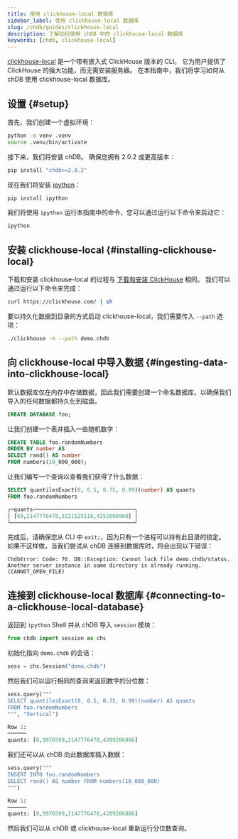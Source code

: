 ```yaml
---
title: 使用 clickhouse-local 数据库
sidebar_label: 使用 clickhouse-local 数据库
slug: /chdb/guides/clickhouse-local
description: 了解如何使用 chDB 中的 clickhouse-local 数据库
keywords: [chdb, clickhouse-local]
---
```


[clickhouse-local](/operations/utilities/clickhouse-local) 是一个带有嵌入式 ClickHouse 版本的 CLI。
它为用户提供了 ClickHouse 的强大功能，而无需安装服务器。
在本指南中，我们将学习如何从 chDB 使用 clickhouse-local 数据库。

## 设置 {#setup}

首先，我们创建一个虚拟环境：

```bash
python -m venv .venv
source .venv/bin/activate
```

接下来，我们将安装 chDB。
确保您拥有 2.0.2 或更高版本：

```bash
pip install "chdb>=2.0.2"
```

现在我们将安装 [ipython](https://ipython.org/)：

```bash
pip install ipython
```

我们将使用 `ipython` 运行本指南中的命令，您可以通过运行以下命令来启动它：

```bash
ipython
```

## 安装 clickhouse-local {#installing-clickhouse-local}

下载和安装 clickhouse-local 的过程与 [下载和安装 ClickHouse](/install) 相同。
我们可以通过运行以下命令来完成：

```bash
curl https://clickhouse.com/ | sh
```

要以持久化数据到目录的方式启动 clickhouse-local，我们需要传入 `--path` 选项：

```bash
./clickhouse -m --path demo.chdb
```

## 向 clickhouse-local 中导入数据 {#ingesting-data-into-clickhouse-local}

默认数据库仅在内存中存储数据，因此我们需要创建一个命名数据库，以确保我们导入的任何数据都持久化到磁盘。

```sql
CREATE DATABASE foo;
```

让我们创建一个表并插入一些随机数字：

```sql
CREATE TABLE foo.randomNumbers
ORDER BY number AS
SELECT rand() AS number
FROM numbers(10_000_000);
```

让我们编写一个查询以查看我们获得了什么数据：

```sql
SELECT quantilesExact(0, 0.5, 0.75, 0.99)(number) AS quants
FROM foo.randomNumbers

┌─quants────────────────────────────────┐
│ [69,2147776478,3221525118,4252096960] │
└───────────────────────────────────────┘
```

完成后，请确保您从 CLI 中 `exit;`，因为只有一个进程可以持有此目录的锁定。
如果不这样做，当我们尝试从 chDB 连接到数据库时，将会出现以下错误：

```text
ChdbError: Code: 76. DB::Exception: Cannot lock file demo.chdb/status. Another server instance in same directory is already running. (CANNOT_OPEN_FILE)
```

## 连接到 clickhouse-local 数据库 {#connecting-to-a-clickhouse-local-database}

返回到 `ipython` Shell 并从 chDB 导入 `session` 模块：

```python
from chdb import session as chs
```

初始化指向 `demo.chdb` 的会话：

```python
sess = chs.Session("demo.chdb")
```

然后我们可以运行相同的查询来返回数字的分位数：

```python
sess.query("""
SELECT quantilesExact(0, 0.5, 0.75, 0.99)(number) AS quants
FROM foo.randomNumbers
""", "Vertical")

Row 1:
──────
quants: [0,9976599,2147776478,4209286886]
```

我们还可以从 chDB 向此数据库插入数据：

```python
sess.query("""
INSERT INTO foo.randomNumbers
SELECT rand() AS number FROM numbers(10_000_000)
""")

Row 1:
──────
quants: [0,9976599,2147776478,4209286886]
```

然后我们可以从 chDB 或 clickhouse-local 重新运行分位数查询。
